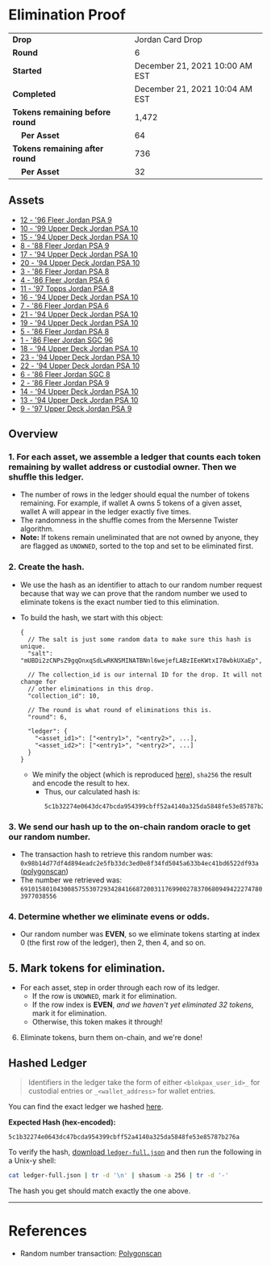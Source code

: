 # Elimination Proof

|||
|---|---|
| **Drop** | Jordan Card Drop |
| **Round** | 6 |
| **Started** | December 21, 2021 10:00 AM EST |
| **Completed** | December 21, 2021 10:04 AM EST |
| **Tokens remaining before round** | 1,472 |
| **&nbsp;&nbsp;&nbsp;&nbsp;Per Asset** | 64 |
| **Tokens remaining after round** | 736 |
| **&nbsp;&nbsp;&nbsp;&nbsp;Per Asset** | 32 |

## Assets

- [12 - &#039;96 Fleer Jordan PSA 9](asset-393.md)
- [10 - &#039;99 Upper Deck Jordan PSA 10](asset-394.md)
- [15 - &#039;94 Upper Deck Jordan PSA 10](asset-395.md)
- [8 - &#039;88 Fleer Jordan PSA 9](asset-396.md)
- [17 - &#039;94 Upper Deck Jordan PSA 10](asset-397.md)
- [20 - &#039;94 Upper Deck Jordan PSA 10](asset-398.md)
- [3 - &#039;86 Fleer Jordan PSA 8](asset-399.md)
- [4 - &#039;86 Fleer Jordan PSA 6](asset-400.md)
- [11 - &#039;97 Topps Jordan PSA 8](asset-401.md)
- [16 - &#039;94 Upper Deck Jordan PSA 10](asset-402.md)
- [7 - &#039;86 Fleer Jordan PSA 6](asset-403.md)
- [21 - &#039;94 Upper Deck Jordan PSA 10](asset-404.md)
- [19 - &#039;94 Upper Deck Jordan PSA 10](asset-405.md)
- [5 - &#039;86 Fleer Jordan PSA 8](asset-406.md)
- [1 - &#039;86 Fleer Jordan SGC 96](asset-407.md)
- [18 - &#039;94 Upper Deck Jordan PSA 10](asset-408.md)
- [23 - &#039;94 Upper Deck Jordan PSA 10](asset-409.md)
- [22 - &#039;94 Upper Deck Jordan PSA 10](asset-410.md)
- [6 - &#039;86 Fleer Jordan SGC 8](asset-411.md)
- [2 - &#039;86 Fleer Jordan PSA 9](asset-412.md)
- [14 - &#039;94 Upper Deck Jordan PSA 10](asset-413.md)
- [13 - &#039;94 Upper Deck Jordan PSA 10](asset-414.md)
- [9 - &#039;97 Upper Deck Jordan PSA 9](asset-415.md)

## Overview

### 1. For each asset, we assemble a ledger that counts each token remaining by wallet address or custodial owner. Then we shuffle this ledger.
- The number of rows in the ledger should equal the number of tokens remaining. For example, if wallet A owns 5 tokens of a given asset, wallet A will appear in the ledger exactly five times.
- The randomness in the shuffle comes from the Mersenne Twister algorithm.
- **Note:** If tokens remain uneliminated that are not owned by anyone, they are flagged as `UNOWNED`, sorted to the top and set to be eliminated first.

### 2. Create the hash.
- We use the hash as an identifier to attach to our random number request because that way we can prove that the random number we used to eliminate tokens is the exact number tied to this elimination.
- To build the hash, we start with this object:
  ```jsonc
  {
    // The salt is just some random data to make sure this hash is unique.
    "salt": "mUBDi2zCNPsZ9gqOnxqSdLwRKNSMINATBNnl6wejefLABzIEeKWtxI78wbkUXaEp",

    // The collection_id is our internal ID for the drop. It will not change for
    // other eliminations in this drop.
    "collection_id": 10,

    // The round is what round of eliminations this is.
    "round": 6,

    "ledger": {
      "<asset_id1>": ["<entry1>", "<entry2>", ...],
      "<asset_id2>": ["<entry1>", "<entry2>", ...]
    }
  }
  ```

  - We minify the object (which is reproduced [here][ledger_full]), `sha256` the result and encode the result to hex.
    - Thus, our calculated hash is:
      ```plain
      5c1b32274e0643dc47bcda954399cbff52a4140a325da5848fe53e85787b276a
      ```

### 3. We send our hash up to the on-chain random oracle to get our random number.
  - The transaction hash to retrieve this random number was: `0x98b14d77df4d894eadc2e5fb33dc3ed0e8f34fd5045a633b4ec41bd6522df93a` ([polygonscan][random_txn])
  - The number we retrieved was: `69101580104300857553072934284166872003117699002783706809494222747803977038556`

### 4. Determine whether we eliminate evens or odds.
  
  - Our random number was **EVEN**, so we eliminate tokens starting at index 0 (the first row of the ledger), then 2, then 4, and so on.
  
## 5. Mark tokens for elimination.
  - For each asset, step in order through each row of its ledger.
    - If the row is `UNOWNED`, mark it for elimination.
    - If the row index is **EVEN**, _and we haven't yet eliminated 32 tokens_, mark it for elimination.
    - Otherwise, this token makes it through!

6. Eliminate tokens, burn them on-chain, and we're done!

## Hashed Ledger

> Identifiers in the ledger take the form of either `<blokpax_user_id>_` for custodial entries or `_<wallet_address>` for wallet entries.

You can find the exact ledger we hashed [here][ledger_full].

**Expected Hash (hex-encoded):**
```
5c1b32274e0643dc47bcda954399cbff52a4140a325da5848fe53e85787b276a
```

To verify the hash, [download `ledger-full.json`][ledger_full] and then run the following in a Unix-y shell:

```bash
cat ledger-full.json | tr -d '\n' | shasum -a 256 | tr -d '-'
```

The hash you get should match exactly the one above.

---

# References

- Random number transaction: [Polygonscan][random_txn]

[random_txn]: https://polygonscan.com/tx/0x98b14d77df4d894eadc2e5fb33dc3ed0e8f34fd5045a633b4ec41bd6522df93a
[ledger_full]: ledger-full.json
